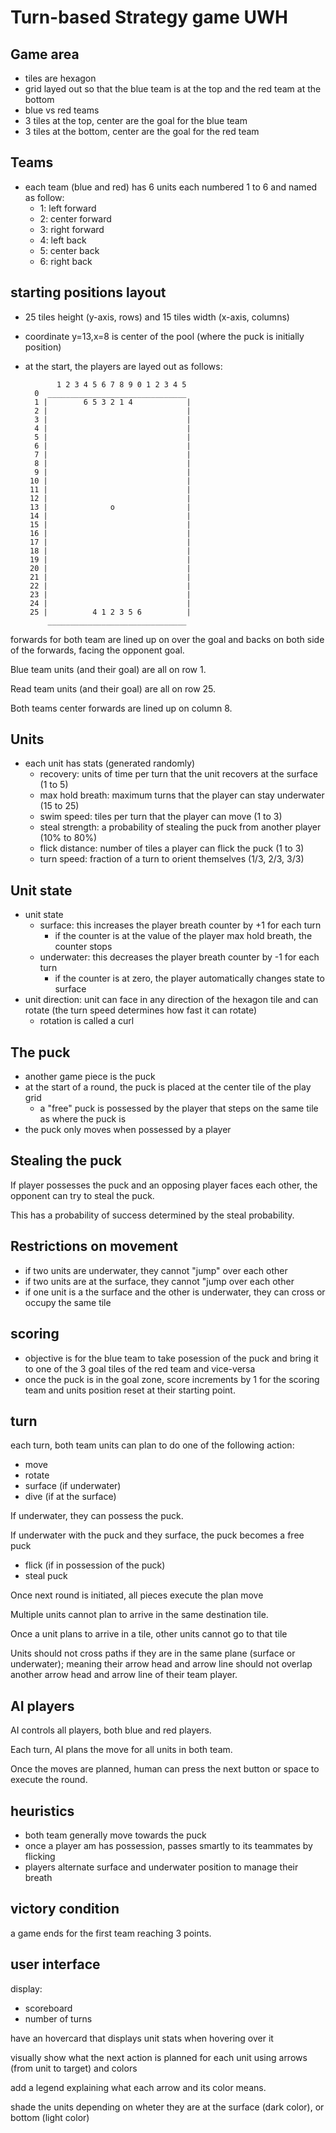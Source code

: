 # Turn-based Strategy game UWH

## Game area


* tiles are hexagon
* grid layed out so that the blue team is at the top and the red team at the bottom
* blue vs red teams
* 3 tiles at the top, center are the goal for the blue team
* 3 tiles at the bottom, center are the goal for the red team

## Teams

* each team (blue and red) has 6 units each numbered 1 to 6 and named as follow:
  * 1: left forward
  * 2: center forward
  * 3: right forward
  * 4: left back
  * 5: center back
  * 6: right back

## starting positions layout

* 25 tiles height (y-axis, rows) and 15 tiles width (x-axis, columns)
* coordinate y=13,x=8 is center of the pool (where the puck is initially position)
* at the start, the players are layed out as follows:

             1 2 3 4 5 6 7 8 9 0 1 2 3 4 5
        0  _______________________________
        1 |        6 5 3 2 1 4            |
        2 |                               |
        3 |                               |
        4 |                               |
        5 |                               |
        6 |                               |
        7 |                               |
        8 |                               |
        9 |                               |
       10 |                               |
       11 |                               |
       12 |                               |
       13 |              o                |
       14 |                               |
       15 |                               |
       16 |                               |
       17 |                               |
       18 |                               |
       19 |                               |
       20 |                               |
       21 |                               |
       22 |                               |
       23 |                               |
       24 |                               |
       25 |          4 1 2 3 5 6          |
           _______________________________


forwards for both team are lined up on over the goal and backs on both side of the forwards, facing the opponent goal.

Blue team units (and their goal) are all on row 1.

Read team units (and their goal) are all on row 25.

Both teams center forwards are lined up on column 8.

## Units

* each unit has stats (generated randomly)
  * recovery: units of time per turn that the unit recovers at the surface (1 to 5)
  * max hold breath: maximum turns that the player can stay underwater (15 to 25)
  * swim speed: tiles per turn that the player can move (1 to 3)
  * steal strength: a probability of stealing the puck from another player (10% to 80%)
  * flick distance: number of tiles a player can flick the puck (1 to 3)
  * turn speed: fraction of a turn to orient themselves (1/3, 2/3, 3/3)

## Unit state

* unit state
  * surface: this increases the player breath counter by +1 for each turn
    * if the counter is at the value of the player max hold breath, the counter stops
  * underwater: this decreases the player breath counter by -1 for each turn
    * if the counter is at zero, the player automatically changes state to surface
* unit direction: unit can face in any direction of the hexagon tile and can rotate (the turn speed determines how fast it can rotate)
  * rotation is called a curl

## The puck

* another game piece is the puck
* at the start of a round, the puck is placed at the center tile of the play grid
  * a "free" puck is possessed by the player that steps on the same tile as where the puck is
* the puck only moves when possessed by a player

## Stealing the puck

If player possesses the puck and an opposing player faces each other, the opponent can try to steal the puck.

This has a probability of success determined by the steal probability.

## Restrictions on movement

* if two units are underwater, they cannot "jump" over each other
* if two units are at the surface, they cannot "jump over each other
* if one unit is a the surface and the other is underwater, they can cross or occupy the same tile

## scoring

* objective is for the blue team to take posession of the puck and bring it to one of the 3 goal tiles of the red team and vice-versa
* once the puck is in the goal zone, score increments by 1 for the scoring team and units position reset at their starting point.

## turn

each turn, both team units can plan to do one of the following action:

* move
* rotate
* surface (if underwater)
* dive (if at the surface)

If underwater, they can possess the puck.

If underwater with the puck and they surface, the puck becomes a free puck

* flick (if in possession of the puck)
* steal puck

Once next round is initiated, all pieces execute the plan move

Multiple units cannot plan to arrive in the same destination tile.

Once a unit plans to arrive in a tile, other units cannot go to that tile

Units should not cross paths if they are in the same plane (surface or underwater); meaning their arrow head and arrow line should not overlap another arrow head and arrow line of their team player.

## AI players

AI controls all players, both blue and red players.

Each turn, AI plans the move for all units in both team.

Once the moves are planned, human can press the next button or space to execute the round.

## heuristics

* both team generally move towards the puck
* once a player am has possession, passes smartly to its teammates by flicking
* players alternate surface and underwater position to manage their breath

## victory condition

a game ends for the first team reaching 3 points.

## user interface

display:

* scoreboard
* number of turns

have an hovercard that displays unit stats when hovering over it

visually show what the next action is planned for each unit using arrows (from unit to target) and colors

add a legend explaining what each arrow and its color means.

shade the units depending on wheter they are at the surface (dark color), or bottom (light color)